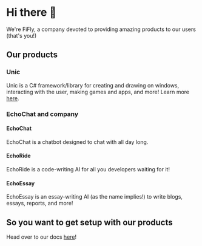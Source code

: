 # Hi there 👋
We're FiFly, a company devoted to providing amazing products to our users (that's you!)

## Our products

### Unic

Unic is a C# framework/library for creating and drawing on windows, interacting with the user, making games and apps, and more! Learn more [here](https://github.com/fifly-llc/unic).

### EchoChat and company

#### EchoChat

EchoChat is a chatbot designed to chat with all day long.

#### EchoRide

EchoRide is a code-writing AI for all you developers waiting for it!

#### EchoEssay

EchoEssay is an essay-writing AI (as the name implies!) to write blogs, essays, reports, and more!

## So you want to get setup with our products

Head over to our docs [here](https://docs.fifly.org)!
